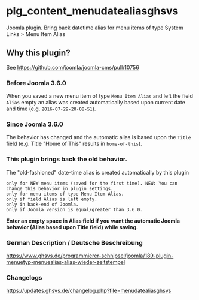 # plg_content_menudatealiasghsvs
Joomla plugin. Bring back datetime alias for menu items of type System Links > Menu Item Alias

## Why this plugin?
See https://github.com/joomla/joomla-cms/pull/10756

### Before Joomla 3.6.0
When you saved a new menu item of type `Menu Item Alias` and left the field `Alias` empty an alias was created automatically based upon current date and time (e.g. `2016-07-29-20-08-51`).

### Since Joomla 3.6.0
The behavior has changed and the automatic alias is based upon the `Title` field (e.g. Title "Home of This" results in `home-of-this`).

### This plugin brings back the old behavior.

The "old-fashioned" date-time alias is created automatically by this plugin

    only for NEW menu items (saved for the first time). NEW: You can change this behavior in plugin settings.
    only for menu items of type Menu Item Alias.
    only if field Alias is left empty.
    only in back-end of Joomla.
    only if Joomla version is equal/greater than 3.6.0.

**Enter an empty space in Alias field if you want the automatic Joomla behavior (Alias based upon Title field) while saving.**

### German Description / Deutsche Beschreibung
https://www.ghsvs.de/programmierer-schnipsel/joomla/189-plugin-menuetyp-menuealias-alias-wieder-zeitstempel

### Changelogs
https://updates.ghsvs.de/changelog.php?file=menudatealiasghsvs